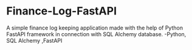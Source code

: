 # Finance-Log-FastAPI
A simple finance log keeping application made with the help of Python FastAPI framework in connection with SQL Alchemy database. -Python, SQL Alchemy ,FastAPI
